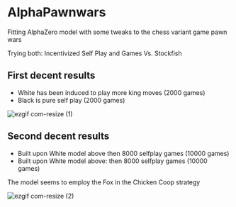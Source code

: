 # AlphaPawnwars
Fitting AlphaZero model with some tweaks to the chess variant game pawn wars

Trying both: Incentivized Self Play and Games Vs. Stockfish



## First decent results

- White has been induced to play more king moves (2000 games)
- Black is pure self play (2000 games)

![ezgif com-resize (1)](https://github.com/lordyabu/AlphaPawnwars/assets/92772420/d9b3d3e6-724b-4689-9b17-a539ae6b5eff)



## Second decent results

- Built upon White model above then 8000 selfplay games (10000 games)
- Built upon White model above: then 8000 selfplay games (10000 games)

The model seems to employ the Fox in the Chicken Coop strategy

![ezgif com-resize (2)](https://github.com/lordyabu/AlphaPawnwars/assets/92772420/5378b95f-1ef3-47f6-8efa-67bbfa80b856)
